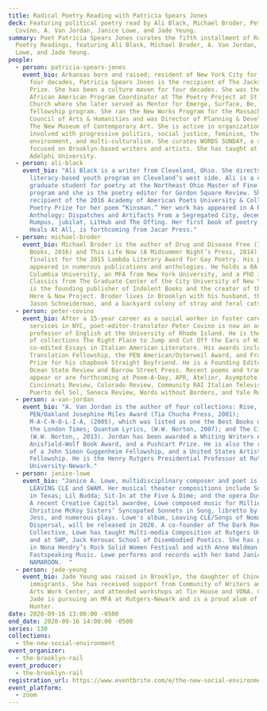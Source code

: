 ```yaml
---
title: Radical Poetry Reading with Patricia Spears Jones
deck: Featuring political poetry read by Ali Black, Michael Broder, Peter
  Covino, A. Van Jordan, Janice Lowe, and Jade Yeung.
summary: Poet Patricia Spears Jones curates the fifth installment of Radical
  Poetry Readings, featuring Ali Black, Michael Broder, A. Van Jordan, Janice
  Lowe, and Jade Yeung.
people:
  - person: patricia-spears-jones
    event_bio: Arkansas born and raised; resident of New York City for more than
      four decades, Patricia Spears Jones is the recipient of The Jackson Poetry
      Prize. She has been a culture maven for four decades. She was the first
      African American Program Coordinator at The Poetry Project at St. Mark’s
      Church where she later served as Mentor for Emerge, Surface, Be, a
      fellowship program. She ran the New Works Program for the Massachusetts
      Council of Arts & Humanities and was Director of Planning & Development at
      The New Museum of Contemporary Art. She is active in organizations
      involved with progressive politics, social justice, feminism, the
      environment, and multi-culturalism. She curates WORDS SUNDAY, a series
      focused on Brooklyn-based writers and artists. She has taught at CUNY and
      Adelphi University.
  - person: ali-black
    event_bio: "Ali Black is a writer from Cleveland, Ohio. She directs a
      literacy-based youth program on Cleveland’s west side. Ali is a current
      graduate student for poetry at the Northeast Ohio Master of Fine Arts
      program and she is the poetry editor for Gordon Square Review. She is the
      recipient of the 2016 Academy of American Poets University & College
      Poetry Prize for her poem “Kinsman.” Her work has appeared in A Race
      Anthology: Dispatches and Artifacts From a Segregated City, december, The
      Rumpus, jubilat, LitHub and The Offing. Her first book of poetry, If It
      Heals At All, is forthcoming from Jacar Press."
  - person: michael-broder
    event_bio: Michael Broder is the author of Drug and Disease Free (Indolent
      Books, 2016) and This Life Now (A Midsummer Night’s Press, 2014), a
      finalist for the 2015 Lambda Literary Award for Gay Poetry. His poems have
      appeared in numerous publications and anthologies. He holds a BA from
      Columbia University, an MFA from New York University, and a PhD in
      Classics from The Graduate Center of the City University of New York. He
      is the founding publisher of Indolent Books and the creator of the HIV
      Here & Now Project. Broder lives in Brooklyn with his husband, the poet
      Jason Schneiderman, and a backyard colony of stray and feral cats.
  - person: peter-covino
    event_bio: After a 15-year career as a social worker in foster care and AIDS
      services in NYC, poet-editor-translator Peter Covino is now an associate
      professor of English at the University of Rhode Island. He is the author
      of collections The Right Place to Jump and Cut Off the Ears of Winter, and
      co-edited Essays in Italian American Literature. His awards include a NEA
      Translation Fellowship, the PEN American/Osterweil Award, and Frank O’Hara
      Prize for his chapbook Straight Boyfriend. He is a Founding Editor of the
      Ocean State Review and Barrow Street Press. Recent poems and translations
      appear or are forthcoming at Poem-A-Day, APR, Atelier, Asymptote,
      Cincinnati Review, Colorado Review, Community RAI Italian Television,
      Puerto del Sol, Seneca Review, Words without Borders, and Yale Review.
  - person: a-van-jordan
    event_bio: "A. Van Jordan is the author of four collections: Rise, which won the
      PEN/Oakland Josephine Miles Award (Tia Chucha Press, 2001);
      M-A-C-N-O-L-I-A, (2005), which was listed as one the Best Books of 2005 by
      the London Times; Quantum Lyrics, (W.W. Norton, 2007); and The Cineaste
      (W.W. Norton,, 2013). Jordan has been awarded a Whiting Writers Award, an
      Anisfield-Wolf Book Award, and a Pushcart Prize. He is also the recipient
      of a John Simon Guggenheim Fellowship, and a United States Artists
      Fellowship. He is the Henry Rutgers Presidential Professor at Rutgers
      University-Newark."
  - person: janice-lowe
    event_bio: "Janice A. Lowe, multidisciplinary composer and poet is the author of
      LEAVING CLE and SWAM. Her musical theater compositions include Somewhere
      in Texas; Lil Budda; Sit-In at the Five & Dime; and the opera Dusky Alice.
      A recent Creative Capital awardee, Lowe composed music for Millie and
      Christine McKoy Sisters’ Syncopated Sonnets in Song, libretto by Tyehimba
      Jess, and numerous plays. Lowe's album, Leaving CLE/Songs of Nomadic
      Dispersal, will be released in 2020. A co-founder of The Dark Room
      Collective, Lowe has taught Multi-media Composition at Rutgers University
      and at SWP, Jack Kerouac School of Disembodied Poetics. She has performed
      in Nona Hendry’s Rock Solid Women Festival and with Anne Waldman and
      Fastspeaking Music. Lowe performs and records with her band Janice Lowe &
      NAMAROON.  "
  - person: jade-yeung
    event_bio: Jade Yeung was raised in Brooklyn, the daughter of Chinese
      immigrants. She has received support from Community of Writers and Fine
      Arts Work Center, and attended workshops at Tin House and VONA. Currently
      Jade is pursuing an MFA at Rutgers-Newark and is a proud alum of CUNY
      Hunter.
date: 2020-09-16 13:00:00 -0500
end_date: 2020-09-16 14:00:00 -0500
series: 130
collections:
  - the-new-social-environment
event_organizer:
  - the-brooklyn-rail
event_producer:
  - the-brooklyn-rail
registration_url: https://www.eventbrite.com/e/the-new-social-environment-130-radical-poetry-with-patricia-spears-jones-tickets-120293636505
event_platform:
  - zoom
---
```

